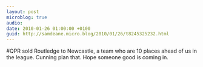 ```yaml
---
layout: post
microblog: true
audio: 
date: 2010-01-26 01:00:00 +0100
guid: http://samdeane.micro.blog/2010/01/26/t8245325232.html
---
```

#QPR sold Routledge to Newcastle, a team who are 10 places ahead of us in the league. Cunning plan that. Hope someone good is coming in.
